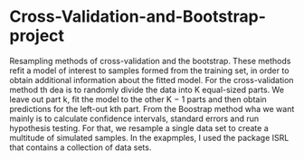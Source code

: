 # Cross-Validation-and-Bootstrap-project

Resampling methods of cross-validation and the bootstrap.
These methods refit a model of interest to samples formed from the training set, in order to obtain additional information about the fitted model.
For the cross-validation method th dea is to randomly divide the data into K equal-sized parts. We leave out part k, fit the model to the other
K − 1 parts and then obtain predictions for the left-out kth part.
From the Boostrap method wha we want mainly is to calculate confidence intervals, standard errors and  run hypothesis testing. 
For that, we resample a single data set to create a multitude of simulated samples.
In the exapmples, I used the package ISRL that contains a collection of data sets.
